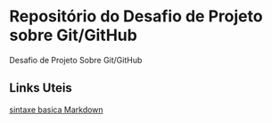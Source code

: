 # Repositório do Desafio de Projeto sobre Git/GitHub
Desafio de Projeto Sobre Git/GitHub

## Links Uteis
[sintaxe basica Markdown](https://www.markdownguide.org/getting-started/)

